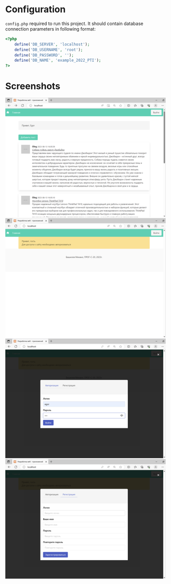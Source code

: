 # Configuration

`config.php` required to run this project. It should contain database connection parameters in following format:

```php
<?php
    define('DB_SERVER', 'localhost');
    define('DB_USERNAME', 'root');
    define('DB_PASSWORD', '');
    define('DB_NAME', 'example_2022_PTI');
?>
```

# Screenshots

![image](screenshots/screenshot_1.png)
![image](screenshots/screenshot_2.png)
![image](screenshots/screenshot_3.png)
![image](screenshots/screenshot_4.png)

